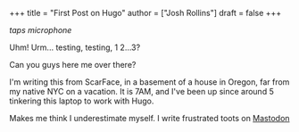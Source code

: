 +++
title = "First Post on Hugo"
author = ["Josh Rollins"]
draft = false
+++

_taps microphone_

Uhm! Urm... testing, testing, 1 2...3?

Can you guys here me over there?

I'm writing this from ScarFace, in a basement of a house in Oregon, far from my native NYC on a vacation. It is 7AM, and I've been up since around 5 tinkering this laptop to work with Hugo.

Makes me think I underestimate myself. I write frustrated toots on [Mastodon](https://mastodon.technology/@jrss/100752549890521270)